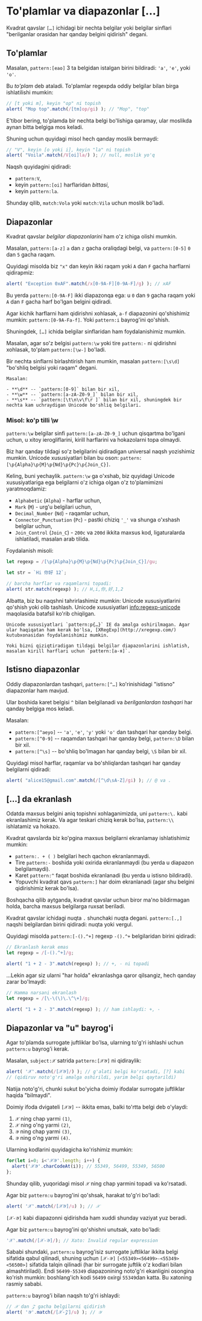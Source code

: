 # To'plamlar va diapazonlar [...]

Kvadrat qavslar `[…]` ichidagi bir nechta belgilar yoki belgilar sinflari "berilganlar orasidan har qanday belgini qidirish" degani.

## To'plamlar

Masalan, `pattern:[eao]` 3 ta belgidan istalgan birini bildiradi: `'a'`, `'e'`, yoki `'o'`.

Bu *to'plam* deb ataladi. To'plamlar regexpda oddiy belgilar bilan birga ishlatilishi mumkin:

```js run
// [t yoki m], keyin "op" ni topish
alert( "Mop top".match(/[tm]op/gi) ); // "Mop", "top"
```

E'tibor bering, to'plamda bir nechta belgi bo'lishiga qaramay, ular moslikda aynan bitta belgiga mos keladi.

Shuning uchun quyidagi misol hech qanday moslik bermaydi:

```js run
// "V", keyin [o yoki i], keyin "la" ni topish
alert( "Voila".match(/V[oi]la/) ); // null, moslik yo'q
```

Naqsh quyidagini qidiradi:

- `pattern:V`,
- keyin `pattern:[oi]` harflaridan *bittasi*,
- keyin `pattern:la`.

Shunday qilib, `match:Vola` yoki `match:Vila` uchun moslik bo'ladi.

## Diapazonlar

Kvadrat qavslar *belgilar diapazonlarini* ham o'z ichiga olishi mumkin.

Masalan, `pattern:[a-z]` `a` dan `z` gacha oraliqdagi belgi, va `pattern:[0-5]` `0` dan `5` gacha raqam.

Quyidagi misolda biz `"x"` dan keyin ikki raqam yoki `A` dan `F` gacha harflarni qidirapmiz:

```js run
alert( "Exception 0xAF".match(/x[0-9A-F][0-9A-F]/g) ); // xAF
```

Bu yerda `pattern:[0-9A-F]` ikki diapazonqa ega: u `0` dan `9` gacha raqam yoki `A` dan `F` gacha harf bo'lgan belgini qidiradi.

Agar kichik harflarni ham qidirishni xohlasak, `a-f` diapazonini qo'shishimiz mumkin: `pattern:[0-9A-Fa-f]`. Yoki `pattern:i` bayrog'ini qo'shish.

Shuningdek, `[…]` ichida belgilar sinflaridan ham foydalanishimiz mumkin.

Masalan, agar so'z belgisi `pattern:\w` yoki tire `pattern:-` ni qidirishni xohlasak, to'plam `pattern:[\w-]` bo'ladi.

Bir nechta sinflarni birlashtirish ham mumkin, masalan `pattern:[\s\d]` "bo'shliq belgisi yoki raqam" degani.

```smart header="Belgilar sinflari ma'lum belgilar to'plamlari uchun qisqartma"
Masalan:

- **\d** -- `pattern:[0-9]` bilan bir xil,
- **\w** -- `pattern:[a-zA-Z0-9_]` bilan bir xil,
- **\s** -- `pattern:[\t\n\v\f\r ]` bilan bir xil, shuningdek bir nechta kam uchraydigan Unicode bo'shliq belgilari.
```

### Misol: ko'p tilli \w

`pattern:\w` belgilar sinfi `pattern:[a-zA-Z0-9_]` uchun qisqartma bo'lgani uchun, u xitoy ierogliflarini, kirill harflarini va hokazolarni topa olmaydi.

Biz har qanday tildagi so'z belgilarini qidiradigan universal naqsh yozishimiz mumkin. Unicode xususiyatlari bilan bu oson: `pattern:[\p{Alpha}\p{M}\p{Nd}\p{Pc}\p{Join_C}]`.

Keling, buni yechaylik. `pattern:\w` ga o'xshab, biz quyidagi Unicode xususiyatlariga ega belgilarni o'z ichiga olgan o'z to'plamimizni yaratmoqdamiz:

- `Alphabetic` (`Alpha`) - harflar uchun,
- `Mark` (`M`) - urg'u belgilari uchun,
- `Decimal_Number` (`Nd`) - raqamlar uchun,
- `Connector_Punctuation` (`Pc`) - pastki chiziq `'_'` va shunga o'xshash belgilar uchun,
- `Join_Control` (`Join_C`) - `200c` va `200d` ikkita maxsus kod, ligaturalarda ishlatiladi, masalan arab tilida.

Foydalanish misoli:

```js run
let regexp = /[\p{Alpha}\p{M}\p{Nd}\p{Pc}\p{Join_C}]/gu;

let str = `Hi 你好 12`;

// barcha harflar va raqamlarni topadi:
alert( str.match(regexp) ); // H,i,你,好,1,2
```

Albatta, biz bu naqshni tahrirlashimiz mumkin: Unicode xususiyatlarini qo'shish yoki olib tashlash. Unicode xususiyatlari <info:regexp-unicode> maqolasida batafsil ko'rib chiqilgan.

```warn header="Unicode xususiyatlari IE da qo'llab-quvvatlanmaydi"
Unicode xususiyatlari `pattern:p{…}` IE da amalga oshirilmagan. Agar ular haqiqatan ham kerak bo'lsa, [XRegExp](http://xregexp.com/) kutubxonasidan foydalanishimiz mumkin.

Yoki bizni qiziqtiradigan tildagi belgilar diapazonlarini ishlatish, masalan kirill harflari uchun `pattern:[а-я]`.
```

## Istisno diapazonlar

Oddiy diapazonlardan tashqari, `pattern:[^…]` ko'rinishidagi "istisno" diapazonlar ham mavjud.

Ular boshida karet belgisi `^` bilan belgilanadi va *berilganlardan tashqari* har qanday belgiga mos keladi.

Masalan:

- `pattern:[^aeyo]` -- `'a'`, `'e'`, `'y'` yoki `'o'` dan tashqari har qanday belgi.
- `pattern:[^0-9]` -- raqamdan tashqari har qanday belgi, `pattern:\D` bilan bir xil.
- `pattern:[^\s]` -- bo'shliq bo'lmagan har qanday belgi, `\S` bilan bir xil.

Quyidagi misol harflar, raqamlar va bo'shliqlardan tashqari har qanday belgilarni qidiradi:

```js run
alert( "alice15@gmail.com".match(/[^\d\sA-Z]/gi) ); // @ va .
```

## […] da ekranlash

Odatda maxsus belgini aniq topishni xohlaganimizda, uni `pattern:\.` kabi ekranlashimiz kerak. Va agar teskari chiziq kerak bo'lsa, `pattern:\\` ishlatamiz va hokazo.

Kvadrat qavslarda biz ko'pgina maxsus belgilarni ekranlamay ishlatishimiz mumkin:

- `pattern:. + ( )` belgilari hech qachon ekranlanmaydi.
- Tire `pattern:-` boshida yoki oxirida ekranlanmaydi (bu yerda u diapazon belgilamaydi).
- Karet `pattern:^` faqat boshida ekranlanadi (bu yerda u istisno bildiradi).
- Yopuvchi kvadrat qavs `pattern:]` har doim ekranlanadi (agar shu belgini qidirishimiz kerak bo'lsa).

Boshqacha qilib aytganda, kvadrat qavslar uchun biror ma'no bildirmagan holda, barcha maxsus belgilarga ruxsat beriladi.

Kvadrat qavslar ichidagi nuqta `.` shunchaki nuqta degani. `pattern:[.,]` naqshi belgilardan birini qidiradi: nuqta yoki vergul.

Quyidagi misolda `pattern:[-().^+]` regexp `-().^+` belgilaridan birini qidiradi:

```js run
// Ekranlash kerak emas
let regexp = /[-().^+]/g;

alert( "1 + 2 - 3".match(regexp) ); // +, - ni topadi
```

...Lekin agar siz ularni "har holda" ekranlashga qaror qilsangiz, hech qanday zarar bo'lmaydi:

```js run
// Hamma narsani ekranlash
let regexp = /[\-\(\)\.\^\+]/g;

alert( "1 + 2 - 3".match(regexp) ); // ham ishlaydi: +, -
```

## Diapazonlar va "u" bayrog'i

Agar to'plamda surrogate juftliklar bo'lsa, ularning to'g'ri ishlashi uchun `pattern:u` bayrog'i kerak.

Masalan, `subject:𝒳` satrida `pattern:[𝒳𝒴]` ni qidiraylik:

```js run
alert( '𝒳'.match(/[𝒳𝒴]/) ); // g'alati belgi ko'rsatadi, [?] kabi
// (qidiruv noto'g'ri amalga oshirildi, yarim belgi qaytarildi)
```

Natija noto'g'ri, chunki sukut bo'yicha doimiy ifodalar surrogate juftliklar haqida "bilmaydi".

Doimiy ifoda dvigateli `[𝒳𝒴]` -- ikkita emas, balki to'rtta belgi deb o'ylaydi:
1. `𝒳` ning chap yarmi `(1)`,
2. `𝒳` ning o'ng yarmi `(2)`,
3. `𝒴` ning chap yarmi `(3)`,
4. `𝒴` ning o'ng yarmi `(4)`.

Ularning kodlarini quyidagicha ko'rishimiz mumkin:

```js run
for(let i=0; i<'𝒳𝒴'.length; i++) {
  alert('𝒳𝒴'.charCodeAt(i)); // 55349, 56499, 55349, 56500
};
```

Shunday qilib, yuqoridagi misol `𝒳` ning chap yarmini topadi va ko'rsatadi.

Agar biz `pattern:u` bayrog'ini qo'shsak, harakat to'g'ri bo'ladi:

```js run
alert( '𝒳'.match(/[𝒳𝒴]/u) ); // 𝒳
```

`[𝒳-𝒴]` kabi diapazonni qidirishda ham xuddi shunday vaziyat yuz beradi.

Agar biz `pattern:u` bayrog'ini qo'shishni unutsak, xato bo'ladi:

```js run
'𝒳'.match(/[𝒳-𝒴]/); // Xato: Invalid regular expression
```

Sababi shundaki, `pattern:u` bayrog'isiz surrogate juftliklar ikkita belgi sifatida qabul qilinadi, shuning uchun `[𝒳-𝒴]` `[<55349><56499>-<55349><56500>]` sifatida talqin qilinadi (har bir surrogate juftlik o'z kodlari bilan almashtiriladi). Endi `56499-55349` diapazonining noto'g'ri ekanligini osongina ko'rish mumkin: boshlang'ich kodi `56499` oxirgi `55349`dan katta. Bu xatoning rasmiy sababi.

`pattern:u` bayrog'i bilan naqsh to'g'ri ishlaydi:

```js run
// 𝒳 dan 𝒵 gacha belgilarni qidirish
alert( '𝒴'.match(/[𝒳-𝒵]/u) ); // 𝒴
```